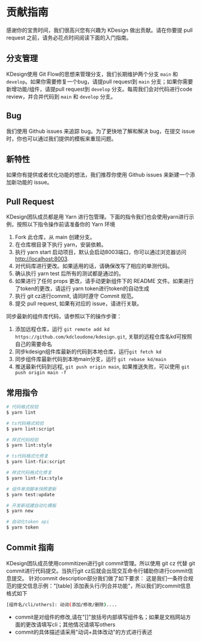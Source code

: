 # 贡献指南
感谢你的宝贵时间，我们很高兴您有兴趣为 KDesign 做出贡献。请在你要提 pull request 之前，请务必花点时间阅读下面的入门指南。

## 分支管理
KDesign使用 Git Flow的思想来管理分支，我们长期维护两个分支 `main` 和 `develop`。如果你需要修复一个bug，请提pull request到 `main` 分支；如果你需要新增功能/组件，请提pull request到 `develop` 分支。每周我们会对代码进行code review，并合并代码到 `main` 和 `develop` 分支。

## Bug
我们使用 Github issues 来追踪 bug。为了更快地了解和解决 bug，在提交 issue 时，你也可以通过我们提供的模板来重现问题。

## 新特性
如果你有提供或者优化功能的想法，我们推荐你使用 Github issues 来新建一个添加新功能的 issue。

## Pull Request
KDesign团队成员都是用 Yarn 进行包管理。下面的指令我们也会使用yarn进行示例，按照以下指令操作前请准备你的 Yarn 环境
1. Fork 此仓库，从 main 创建分支。
2. 在仓库根目录下执行 yarn，安装依赖。
3. 执行 yarn start 启动项目，默认会启动8003端口，你可以通过浏览器访问 [http://localhost:8003](http://localhost:8003).
4. 对代码库进行更改。如果适用的话，请确保改写了相应的单测代码。
5. 确认执行 yarn test 后所有的测试都是通过的。
6. 如果进行了任何 props 更改，请手动更新组件下的 README 文件。如果进行了token的更改，请运行 yarn token进行token的自动生成
7. 执行 git cz进行commit, 请同时遵守 Commit 规范。
8. 提交 pull request, 如果有对应的 issue，请进行关联。

同步最新的组件库代码，请参照以下的操作步骤：
1. 添加远程仓库，运行 `git remote add kd https://github.com/kdcloudone/kdesign.git`, 关联的远程仓库名kd可按照自己的需要命名
2. 同步kdesign组件库最新的代码到本地仓库，运行`git fetch kd`
3. 同步组件库最新代码到本地main分支，运行 `git rebase kd/main`
4. 推送最新代码到远程, `git push origin main`, 如果推送失败，可以使用 `git push origin main -f`
## 常用指令
```bash
# 代码格式校验
$ yarn lint

# ts代码格式校验
$ yarn lint:script

# 样式代码校验
$ yarn lint:style

# ts代码格式化修复
$ yarn lint-fix:script

# 样式代码格式化修复
$ yarn lint-fix:style

# 组件单测脚本快照更新
$ yarn test:update

# 开发新组建自动化模板
$ yarn new

# 自动化token api
$ yarn token
```

## Commit 指南
KDesign团队成员使用commitizen进行git commit管理。所以使用 git cz 代替 git commit进行代码提交。当执行git cz后就会出现交互命令行辅助你进行commit信息提交。
针对commit description部分我们做了如下要求：
这是我们一条符合规范的提交信息示例："[table] 添加表头行/列合并功能"，所以我们的commit信息格式如下

```bash
[组件名/cli/others]: 动词(添加/修改/删除)....
```

- commit是对组件的修改,请在"[]"放括号内部填写组件名；如果是文档网站方面的更改请填写cli；其他情况请填写others
- commit的具体描述请采用"动词+具体改动"的方式进行表述
